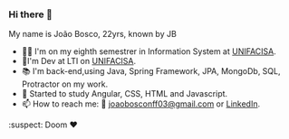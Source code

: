 ### Hi there :eyes:

My name is João Bosco, 22yrs, known by JB

- :man_student: I'm on my eighth semestrer in Information System at [UNIFACISA](https://www.unifacisa.edu.br/home).
- :office:I'm Dev at LTI on [UNIFACISA](https://www.unifacisa.edu.br/home).
- :books: I'm back-end,using Java, Spring Framework, JPA, MongoDb, SQL, Protractor on my work.
- 🧠 Started to study Angular, CSS, HTML and Javascript.
- 📫 How to reach me: :e-mail: joaobosconff03@gmail.com or [LinkedIn](https://www.linkedin.com/in/joaobosconff/).


:suspect: Doom ❤
